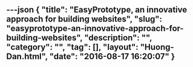 ---json
{
    "title": "EasyPrototype, an innovative approach for building websites",
    "slug": "easyprototype-an-innovative-approach-for-building-websites",
    "description": "",
    "category": "",
    "tag": [],
    "layout": "Huong-Dan.html",
    "date": "2016-08-17 16:20:07"
}
---